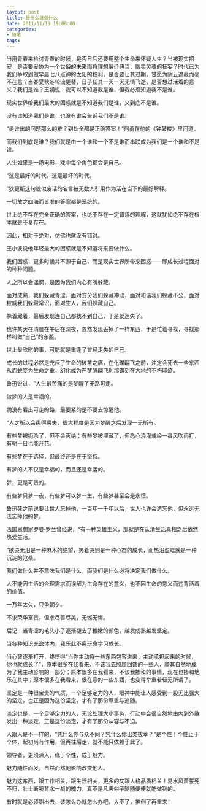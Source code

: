 ```yaml
---
layout: post
title: 是什么就做什么
date: 2011/11/19 19:00:00
categories: 
- 随笔
tags: 
---
```


当用青春来检讨青春的时候，是否日后还要用整个生命来怀疑人生？当被现实招安，是否要妥协为一个世俗的未来而将理想廉价典当，贩卖灵魂的狂妄？时代已为我们争取到做早晨七八点钟的太阳的权利，是否要让其过期，甘愿为阴云遮蔽而毫不在意？当春夏秋冬轮流更替，日子任其一天一天无情飞逝，是否想过活着的意义？我们是谁？王朔说：我可以不知道我是谁，但我必须知道我不是谁。

现实世界给我们最大的困惑就是不知道我们是谁，又到底不是谁。

没有谁知道我们是谁，也没有谁会告诉我们不是谁。

“是谁出的问题那么的难？到处全都是正确答案！”何勇在他的《钟鼓楼》里问道。

而我们到底是谁？我们就是由一个谁和一个不是谁而串联成为我们是一个谁和不是谁。

人生如果是一场电影，戏中每个角色都会是自己。

“这是最好的时代，这是最坏的时代。

”狄更斯这句貌似废话的名言被无数人引用作为活在当下的最好解释。

一切放之四海而皆准的答案都是笼统的。

世上绝不存在完全正确的答案，也绝不存在一定错误的理解，这就犹如绝不存在根本就是不复存在。

因此，相对于绝对，仿佛也就没有错对。

王小波说他年轻最大的困惑就是不知道将来要做什么。

我们困惑，更多时候并不源于自己，而是现实世界所带来困惑——即成长过程面对的种种问题。

人之所以会迷惘，是因为我们内心有所躲藏。

面对成熟，我们躲藏青涩，面对安分我们躲藏冲动，面对和谐我们躲藏不公，面对权威我们躲藏常识，面对生人，我们躲藏自己。

躲着藏着，最后发现连自己都找不到自己，于是就迷失了。

也许某天在清晨在午后在深夜，忽然发现丢掉了一样东西，于是忙着寻找，寻找那样叫做“自己”的东西。

世上最欣慰的事，可能就是重逢了曾经走失的自己。

成长的过程必然是充斥了生命的破茧之痛，在化碟翩飞之前，注定会死去一些东西从而蜕变为生命之重，幻化成为在梦醒翩飞刹那镌刻在大地的不朽印迹。

鲁迅说过，“人生最苦痛的是梦醒了无路可走。

做梦的人是幸福的。

倘没有看出可走的路，最要紧的是不要去惊醒他。

”人之所以会患得患失，很大程度是因为梦醒之后发现一无所有。

有些梦被扼杀了，但不会灭绝；有些梦被埋藏了，但悉心浇灌或经一番风吹雨打，有朝一日也能开花。

有些梦在于选择，但最终还是在于坚持。

有梦的人不仅是幸福的，而且还是幸运的。

梦，更是可贵的。

有些梦只梦一夜，有些梦可以梦一生，有些梦甚至会是永恒。

鲁迅死之前说要让世人忘掉他，一百年一千年以后，世人也许会遗忘他，但永远无法忘掉他的梦。

法国思想家罗曼·罗兰曾经说，“有一种英雄主义，那就是在认清生活真相之后依然热爱生活。

”欲哭无泪是一种麻木的绝望，笑着哭则是一种心态的成长，而热泪盈眶就是一种沉淀的沧桑。

我们做什么并不意味我们是什么，而我们是什么必将决定我们做什么。

人不能因生活的合理需求而误解为生命存在的意义，也不因生命的意义而违背活着的价值。

一万年太久，只争朝夕。

不求荣华富贵，但求尽善尽美，无憾无悔。

后记：当青涩的毛头小子逐渐褪去了稚嫩的颜色，越发成熟越发坚定。

当各种知识充盈体内，我乐此不疲玩命学习成长。

当心智逐渐打开，终悟得“当你主动将一些东西包容进来，主动承担起来的时候，你也就成长了”，原本很多在我看来，不该我去照顾回馈的一些人，顺其自然地成为了我主动影响的一部分；原本很多在我看来，不该我掺和的事情，现在也掺和地乐在其中；原本很多在我看来，很在意的一些东西，也变得举重若轻无所谓了。

坚定是一种很宝贵的气质，一个足够定力的人，眼神中能让人感受到一股无比强大的坚定，也正是因为这份坚定，才有了那份尊重与追随。

淡定也是，一个足够定力的人，无论处理大小事务，行动中会很自然地由内到外散发出一种淡定，正是这份淡定，才有了那份从容与不迫。

人跟人是不一样的，“凭什么你与众不同？凭什么你出类拔萃？”是个性！个性止于个体，起初尚有作用，但再往后走，就不能只依赖于此了。

领导者，更须深入，缘于个性，成于魅力。

魅力随性而发，自然而然地影响改变他人。

魅力这东西，跟工作相关，跟生活相关，更多的又跟人格品质相关！易水风萧誓死不归，壮士断腕背水一战的魄力，真不是凡夫俗子随随便便就能做到的。

有时就是必须豁出去，该怎么办就怎么办吧，大不了，推倒了再重来！
